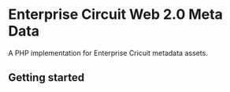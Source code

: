# Enterprise Circuit Web 2.0 Meta Data

A PHP implementation for Enterprise Cricuit metadata assets.

## Getting started

